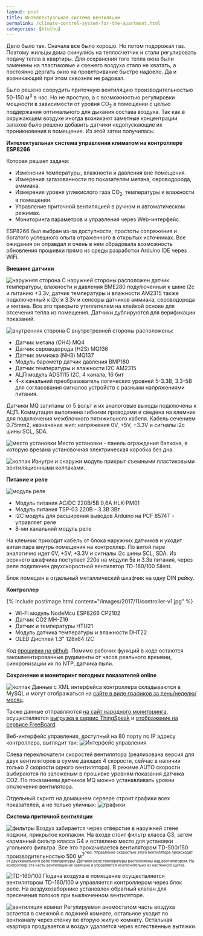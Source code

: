 ```yaml
---
layout: post
title: Интеллектуальная система вентиляции
permalink: /climate-control-system-for-the-apartment.html
categories: [ktulhu]
---
```


Дело было так. Сначала все было хорошо. Но потом подорожал газ. 
Поэтому жильцы дома скинулись на теплосчетчик и стали регулировать подачу тепла в квартиры.
Для сохранения того тепла окна были заменены на пластиковые и свежего воздуха стало не хватать,
а постоянно дергать окно на проветривание быстро надоело. 
Да и возникающий при этом сквозняк не радовал.

Было решено соорудить приточную вентиляцию производительностью 50-150 м<sup>3</sup> в час. 
Но не простую, а с возможностью регулировки мощности в зависимости от уровня CO<sub>2</sub> в помещении 
с целью поддержания оптимального для дыхания состава воздуха. 
Так как в окружающем воздухе иногда возникают заметные концентрации запахов было решено добавить 
датчики недопускающие их проникновения в помещение. Из этой затеи получилась:

**Интелектуальная система управления климатом на контроллере ESP8266** 

Которая решает задачи:
* Изменения температуры, влажности и давления вне помещения.
* Измерения загазованности по показателям метана, сероводорода, аммиака.
* Измерения уровня углекислого газа CO<sub>2</sub>, температуры и влажности в помещении.
* Управление приточной вентиляцией в ручном и автоматическом режимах.
* Мониторинга параметров и управления через Web-интерфейс.

ESP8266 был выбран из-за доступности, простоты сопряжения и
богатого успешного опыта отраженного в открытых источниках.
Все ожидания он оправдал и очень в нем обрадовала возможность обновления 
прошивки прямо из среды разработки Arduino IDE через WiFi.

**Внешние датчики**

![наружняя сторона](/images/2017/11/external-out.jpg)
С наружней стороны расположен датчик температуры, влажности и давления BME280 подулюченный к шине i2c и питанию +3.3v, 
датчик температуры и влажности AM2315 также подключенный к i2c и 3.3v и сенсоры датчиков аммиака, сероводорода и метана.
Все это прикрыто утеплителем на клейкой основе для отсечения тепла из помещения. Датчики дублируются для верификации показаний.

![внутренняя сторона](/images/2017/11/external-in.jpg)
С внутретренней стороны расположены:
* Датчик метана (CH4) MQ4 
* Датчик сероводорода (H2S) MQ136 
* Датчик аммиака (NH3) MQ137
* Модуль барометр датчик давления BMP180 	
* Датчик температуры и влажности I2C AM2315  
* АЦП модуль ADS1115 I2С, 4 канала, 16 бит
* 4-х канальний преобразователь логических уровней 5-3.3В, 3.3-5В для согласования сигналов устройств с разными напряжениями питания.

Датчики MQ запитаны от 5 вольт и их аналоговые выходы подключены к АЦП.
Коммутация выполнена гибкими проводами и сведена на клемник для подключения межблочного пятижильного кабеля. 
Кабель сечением 0.75mm2, назначение жил: напряжения 0V, +5V, +3.3V и сигналы i2c шины SCL, SDA.

![место установки](/images/2017/11/external-place.jpg)
Место установки - панель ограждения балкона, в которую врезана установочная электрическая коробка без дна. 

![колпак](/images/2017/11/external-cover.jpg)
Изнутри и снаружи модуль прикрыт съемными пластиковыми вентиляционными колпаками.

**Питание и реле**

![модуль реле](/images/2017/11/relay-v1.jpg)

* Модуль питания AC/DC 220В/5В 0,6А HLK-PM01 
* Модуль питания TSP-03 220В - 3.3В 3Вт
* I2C модуль для расширения выводов Arduino на PCF 8574T - управляет реле
* 8-ми канальний модуль реле

На клемник приходит кабель от блока наружних датчиков и уходит витая пара внутрь помещения на контроллер.
По витой паре аналогично идет 0V, +5V, +3.3V и сигналы i2c шины SCL, SDA. 
Из верхнего шкафчика поступает 220в на модули 5в и 3.3в питания, 
через реле подключен двухскоростной вентилятор TD-160/100 Silent. 

Блок помещен в отдельный металлический шкафчик на одну DIN рейку. 

**Контроллер**

{% include postimage.html content="/images/2017/11/controller-v1.jpg" %}

* Wi-Fi модуль NodeMcu ESP8266 CP2102 
* Датчик CO2 MH-Z19
* Датчик  и температуры HTU21 	
* Модуль датчика температуры и влажности DHT22  
* OLED Дисплей 1.3" 128x64 I2C 

Код [прошивки на github](https://github.com/codemaste/weather-station-esp8266).
Помимо рабочих функций в коде остаются закомментированные рудименты от часов реального времени, 
синхронизации их по NTP, датчика пыли.

**Сохранение и мониторинг погодных показателей online**

![колпак](/images/2017/11/dobrolubov-1.png)
Данные с XML интерфейса контроллера складываются в MySQL и могут отображаться на
[сайте в виде графиков за день/неделю/месяц](https://dobrolubov.com/).

Также данные отправляются [на сайт народного мониторинга](https://narodmon.ru/4231),
осуществляется [выгрузка в сервис ThingSpeak](https://thingspeak.com/channels/322829)
и [отображение на сервисе FreeBoard](https://freeboard.io/board/OgpGzU).

Веб-интерфейс управления, доступный на 80 порту по IP адресу контроллера, выглядит так:
![Интерфейс управления](/images/2017/11/control-interface-3.png)

Слева переключатели скоростей вентилятора 
(реализована версия для двух вентиляторов в сумме дающих 4 скорости, сейчас в наличии только 2 скорости одного вентилятора). 
В режиме AUTO скорости выбираются по заложеным в прошивке уровням показания датчика CO2.
По показаниям датчиков MQ можно устанавливать уровни отключения вентилятора.

Отдельный скрипт на домашнем сервере строит графики всех показателей, а не только уличных:
![графики](/images/2017/11/control-plot-1.png)

**Система приточной вентиляции**

![фильтры](/images/2017/11/vent-out.jpg)
Воздух забирается через отверстие в наружней стене лоджии, прикрытое колпаком.
На входе стоит фильтр класса G3, затем карманный фильтр класса G4 и оставлено место для установки угольного фильтра.
Все это прокачивается вентилятором TD-500/150 производительностью 500 м<sup>3<sup>/час.
Управление скоростью этого вентилятора происходит от двухканального реле темпаретуры.
Датчики реле температуры расположены над вентилятором.
На контроллер эта часть вентиляции не завязана и управляется исключительно из настенного щитка.

![TD-160/100](/images/2017/11/vent-in.jpg)
Подача воздуха в помещение осуществляется вентилятором TD-160/100 и управляется контроллером через блок реле.
На воздухозаборнике установлен обратный клапан для пресечения потоков при выключенном вентиляторе.

![вентиляция комнат](/images/2017/11/vent-room.jpg)
Регулируемая анемостатом часть воздуха остается в смежной с лоджией комнате, остальное уходит по вентканалу 
через стенку во вторую жилую комнату. Остальная квартира продувается и воздух удаляется через естественные вытяжки.

<div style="display: none;">
Вы закономерно скажете - но как же зимой-то? Зимой ведь холодно и приточку нужно подогревать.
Да и вообще - где тут интеллект? Правильное замечание. 

**Искусственный интеллект**

Как нельзя более кстати, в 2017 году обозначился новый тренд - построение искусственного интеллекта. 
Все почему-то строят его на видеокартах. За этой модой последовал и я, собрав небольшой кластерок на 
2кВт тепловой мощности, которую нужно куда-то девать.

![Искусственный интеллект](/images/2017/11/ai.jpg)

Летом с этми сиянием чистого разума успешно борется кондиционер Toshiba RAS-13N3KV, 
который вы могли заметить на стене над электрощитом. А зимой... 
Зимой в приточной системе создается разрыв и через него вся лоджия превращается в герметичную камеру приточной вентиляции.
Через вычислительный кластер в нее подается до 500 м<sup>3</sup> в час холодного фильтрованного воздуха. 
С потолка отбирается до 160 м<sup>3</sup> в час подогретого до комфортной температуры воздуха на нужды 
естественных интелектов, обитающих в смежных помещениях. Лишний теплый воздух выдувается на улицу через обратный клапан или форточку.
</div>
